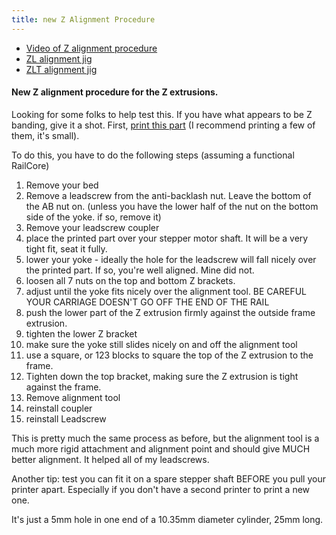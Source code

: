 ```yaml
---
title: new Z Alignment Procedure
---
```


* [Video of Z alignment procedure](https://www.youtube.com/watch?v=CNWzMLc5-Cg)
* [ZL alignment jig](https://www.dropbox.com/s/9hhznanwvzliqq6/alignment_jig.stl?dl=0)
* [ZLT alignment jig](https://www.thingiverse.com/thing:3708947)

#### New Z alignment procedure for the Z extrusions.

Looking for some folks to help test this. If you have what appears to be Z banding, give it a shot. First, [print this part](https://www.dropbox.com/s/76qkv7ssice8h4l/z_alignment.stl) (I recommend printing a few of them, it's small).

To do this, you have to do the following steps (assuming a functional RailCore)

1. Remove your bed
2. Remove a leadscrew from the anti-backlash nut. Leave the bottom of the AB nut on. (unless you have the lower half of the nut on the bottom side of the yoke. if so, remove it)
3. Remove your leadscrew coupler
4. place the printed part over your stepper motor shaft. It will be a very tight fit, seat it fully.
5. lower your yoke - ideally the hole for the leadscrew will fall nicely over the printed part. If so, you're well aligned. Mine did not.
6. loosen all 7 nuts on the top and bottom Z brackets.
7. adjust until the yoke fits nicely over the alignment tool. BE CAREFUL YOUR CARRIAGE DOESN'T GO OFF THE END OF THE RAIL
8. push the lower part of the Z extrusion firmly against the outside frame extrusion. 
9. tighten the lower Z bracket
10. make sure the yoke still slides nicely on and off the alignment tool
11. use a square, or 123 blocks to square the top of the Z extrusion to the frame. 
12. Tighten down the top bracket, making sure the Z extrusion is tight against the frame.
13. Remove alignment tool
14. reinstall coupler
15. reinstall Leadscrew

This is pretty much the same process as before, but the alignment tool is a much more rigid attachment and alignment point and should give MUCH better alignment. It helped all of my leadscrews.

Another tip: test you can fit it on a spare stepper shaft BEFORE you pull your printer apart. Especially if you don't have a second printer to print a new one. 

It's just a 5mm hole in one end of a 10.35mm diameter cylinder, 25mm long.
